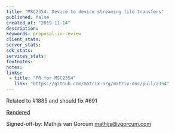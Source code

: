 ```yaml
---
title: "MSC2354: Device to device streaming file transfers"
published: false
created_at: "2019-11-14"
description:
keywords: proposal-in-review
client_stats:
server_stats:
sdk_stats:
services_stats:
footnotes:
notes:
links:
 - title: "PR for MSC2354"
   link: "https://github.com/matrix-org/matrix-doc/pull/2354"
---
```

Related to #1885 and should fix #691

[Rendered](https://github.com/mvgorcum/matrix-doc/blob/streaming-file-transfer/proposals/2354-streaming-file-transfer.md)

Signed-off-by: Mathijs van Gorcum <mathijs@vgorcum.com>
